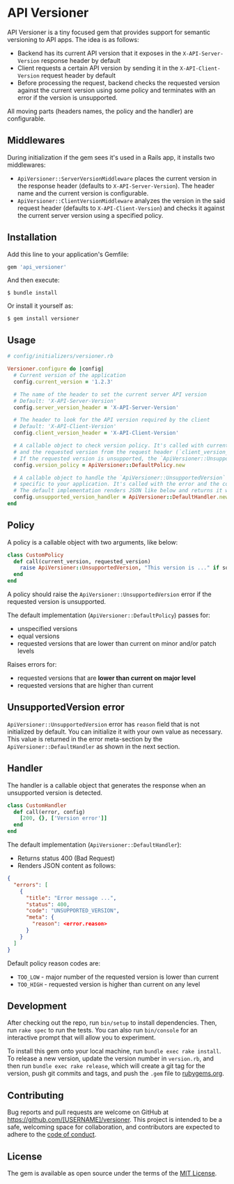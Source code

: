 # API Versioner

API Versioner is a tiny focused gem that provides support for semantic versioning to API apps. The idea is as follows:

- Backend has its current API version that it exposes in the `X-API-Server-Version` response header by default
- Client requests a certain API version by sending it in the `X-API-Client-Version` request header by default
- Before processing the request, backend checks the requested version against the current version using some policy and terminates with an error if the version is unsupported.

All moving parts (headers names, the policy and the handler) are configurable.

## Middlewares

During initialization if the gem sees it's used in a Rails app, it installs two middlewares:
- `ApiVersioner::ServerVersionMiddleware` places the current version in the response header (defaults to `X-API-Server-Version`). The header name and the current version is configurable.
- `ApiVersioner::ClientVersionMiddleware` analyzes the version in the said request header (defaults to `X-API-Client-Version`) and checks it against the current server version using a specified policy.

## Installation

Add this line to your application's Gemfile:

```ruby
gem 'api_versioner'
```

And then execute:

    $ bundle install

Or install it yourself as:

    $ gem install versioner

## Usage

```ruby
# config/initializers/versioner.rb

Versioner.configure do |config|
  # Current version of the application
  config.current_version = '1.2.3'

  # The name of the header to set the current server API version
  # Default: 'X-API-Server-Version'
  config.server_version_header = 'X-API-Server-Version'

  # The header to look for the API version required by the client
  # Default: 'X-API-Client-Version'
  config.client_version_header = 'X-API-Client-Version'

  # A callable object to check version policy. It's called with current server version
  # and the requested version from the request header (`client_version_header`).
  # If the requested version is unsupported, the `ApiVersioner::UnsupportedVersion` error should be raised.
  config.version_policy = ApiVersioner::DefaultPolicy.new

  # A callable object to handle the `ApiVersioner::UnsupportedVersion` error in a way
  # specific to your application. It's called with the error and the configuration.
  # The default implementation renders JSON like below and returns it with error code 400.
  config.unsupported_version_handler = ApiVersioner::DefaultHandler.new
end
```

## Policy

A policy is a callable object with two arguments, like below:

```ruby
class CustomPolicy
  def call(current_version, requested_version)
    raise ApiVersioner::UnsupportedVersion, "This version is ..." if some_condition?
  end
end
```

A policy should raise the `ApiVersioner::UnsupportedVersion` error if the requested version is unsupported.

The default implementation (`ApiVersioner::DefaultPolicy`) passes for:
- unspecified versions
- equal versions
- requested versions that are lower than current on minor and/or patch levels

Raises errors for:
- requested versions that are **lower than current on major level**
- requested versions that are higher than current

## UnsupportedVersion error

`ApiVersioner::UnsupportedVersion` error has `reason` field that is not initialized by default. You can initialize it with your own value as necessary. This value is returned in the error meta-section by the `ApiVersioner::DefaultHandler` as shown in the next section.

## Handler

The handler is a callable object that generates the response when an unsupported version is detected.

```ruby
class CustomHandler
  def call(error, config)
    [200, {}, ['Version error']]
  end
end
```

The default implementation (`ApiVersioner::DefaultHandler`):
- Returns status 400 (Bad Request)
- Renders JSON content as follows:

```json
{
  "errors": [
    {
      "title": "Error message ...",
      "status": 400,
      "code": "UNSUPPORTED_VERSION",
      "meta": {
        "reason": <error.reason>
      }
    }
  ]
}
```

Default policy reason codes are:
- `TOO_LOW` - major number of the requested version is lower than current
- `TOO_HIGH` - requested version is higher than current on any level

## Development

After checking out the repo, run `bin/setup` to install dependencies. Then, run `rake spec` to run the tests. You can also run `bin/console` for an interactive prompt that will allow you to experiment.

To install this gem onto your local machine, run `bundle exec rake install`. To release a new version, update the version number in `version.rb`, and then run `bundle exec rake release`, which will create a git tag for the version, push git commits and tags, and push the `.gem` file to [rubygems.org](https://rubygems.org).

## Contributing

Bug reports and pull requests are welcome on GitHub at https://github.com/[USERNAME]/versioner. This project is intended to be a safe, welcoming space for collaboration, and contributors are expected to adhere to the [code of conduct](https://github.com/[USERNAME]/versioner/blob/master/CODE_OF_CONDUCT.md).


## License

The gem is available as open source under the terms of the [MIT License](https://opensource.org/licenses/MIT).
